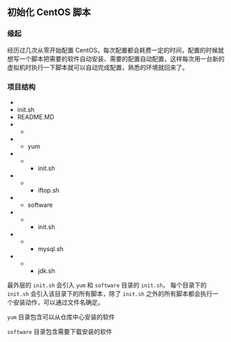 ## 初始化 CentOS 脚本

### 缘起 

经历过几次从零开始配置 CentOS，每次配置都会耗费一定的时间，配置的时候就想写一个脚本把需要的软件自动安装、需要的配置自动配置，这样每次用一台新的虚拟机时执行一下脚本就可以自动完成配置，熟悉的环境就回来了。

### 项目结构

+
+ init.sh
+ README.MD
+ +
+ + yum
+ + + init.sh
+ + + iftop.sh 
+ + software
+ + + init.sh 
+ + + mysql.sh
+ + + jdk.sh

最外层的 `init.sh` 会引入 `yum` 和 `software` 目录的 `init.sh`， 每个目录下的  `init.sh` 会引入该目录下的所有脚本，除了 `init.sh` 之外的所有脚本都会执行一个安装动作，可以通过文件名确定。

`yum` 目录包含可以从仓库中心安装的软件

`software` 目录包含需要下载安装的软件
